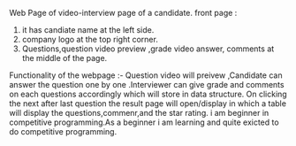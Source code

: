 Web Page of video-interview page of a candidate.
front page :
1) it has candiate name at the left side.
2) company logo at the top right corner.
3) Questions,question video preview ,grade video answer, comments  at the middle of the page.

Functionality of the webpage :-
Question video will preivew ,Candidate can answer the question one by one .Interviewer can give grade and comments on each questions accordingly which will store in data structure.
On clicking  the next after last question the result page will open/display in which a table will display the questions,commenr,and the star rating.
i am beginner in competitive programming.As a beginner i am learning and quite exicted to do competitive programming.
